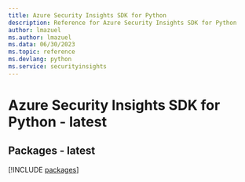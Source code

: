 ```yaml
---
title: Azure Security Insights SDK for Python
description: Reference for Azure Security Insights SDK for Python
author: lmazuel
ms.author: lmazuel
ms.data: 06/30/2023
ms.topic: reference
ms.devlang: python
ms.service: securityinsights
---
```

# Azure Security Insights SDK for Python - latest
## Packages - latest
[!INCLUDE [packages](security-insights-index.md)]
